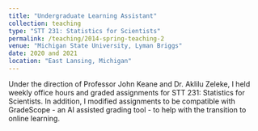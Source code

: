 ```yaml
---
title: "Undergraduate Learning Assistant"
collection: teaching
type: "STT 231: Statistics for Scientists"
permalink: /teaching/2014-spring-teaching-2
venue: "Michigan State University, Lyman Briggs"
date: 2020 and 2021
location: "East Lansing, Michigan"
---
```


Under the direction of Professor John Keane and Dr. Aklilu Zeleke, I held weekly office hours and graded assignments for STT 231: Statistics for Scientists. In addition, I modified assignments to be compatible with GradeScope - an AI assisted grading tool - to help with the transition to online learning. 

